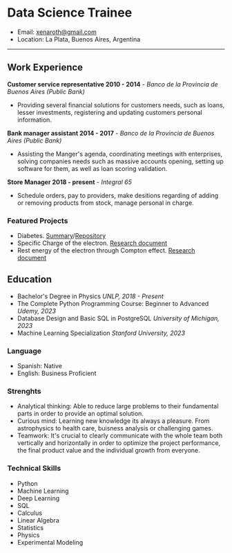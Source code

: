 # Data Science Trainee

- Email: xenaroth@gmail.com
- Location: La Plata, Buenos Aires, Argentina
---
## Work Experience
**Customer service representative 2010 - 2014** - _Banco de la Provincia de Buenos Aires (Public Bank)_
- Providing several financial solutions for customers needs, such as loans, lesser investments, registering and updating customers personal information.

**Bank manager assistant 2014 - 2017** - _Banco de la Provincia de Buenos Aires (Public Bank)_
- Assisting the Manger's agenda, coordinating meetings with enterprises, solving companies needs such as massive accounts opening, setting up software for them, as well as loan scoring validation.

**Store Manager 2018 - present** - _Integral 65_
- Schedule orders, pay to providers, make desitions regarding of adding or removing products from stock, manage personal in charge.

### Featured Projects
- Diabetes. [Summary](https://www.overleaf.com/read/kfmjdgbmcfrq)/[Repository](https://github.com/x3naroth/Diabetes_prediction.git)
- Specific Charge of the electron. [Research document](https://www.overleaf.com/read/vnwqjrqswrdv)
- Rest energy of the electron through Compton effect. [Research document](https://www.overleaf.com/read/nhnzbpwxpznd)
  
## Education
- Bachelor's Degree in Physics _UNLP, 2018 - Present_
- The Complete Python Programming Course: Beginner to Advanced _Udemy, 2023_
- Database Design and Basic SQL in PostgreSQL _University of Michigan, 2023_
- Machine Learning Specialization _Stanford University, 2023_
  
### Language
- Spanish: Native
- English: Business Proficient
  
### Strenghts
- Analytical thinking: Able to reduce large problems to their fundamental parts in order to provide an optimal solution.
- Curious mind: Learning new knowledge its always a pleasure. From astrophysics to health care, buisness analysis or challenging games.
- Teamwork: It's crucial to clearly communicate with the whole team both vertically and horizontally in order to optimize the project performance, the final product value and the individual growth from everyone.

### Technical Skills
- Python
- Machine Learning
- Deep Learning
- SQL
- Calculus
- Linear Algebra
- Statistics
- Physics
- Experimental Modeling
